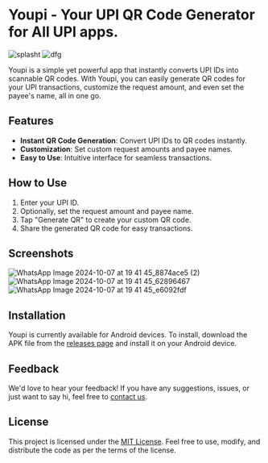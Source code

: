 # Youpi - Your UPI QR Code Generator for All UPI apps.
![splasht](https://github.com/user-attachments/assets/93b52a78-e306-49c2-ad2f-0c14e3094d8f)
![dfg](https://github.com/user-attachments/assets/c1d41f56-16b7-4a93-87e5-091ad57c6be0)



Youpi is a simple yet powerful app that instantly converts UPI IDs into scannable QR codes. With Youpi, you can easily generate QR codes for your UPI transactions, customize the request amount, and even set the payee's name, all in one go.

## Features

- **Instant QR Code Generation**: Convert UPI IDs to QR codes instantly.
- **Customization**: Set custom request amounts and payee names.
- **Easy to Use**: Intuitive interface for seamless transactions.

## How to Use

1. Enter your UPI ID.
2. Optionally, set the request amount and payee name.
3. Tap "Generate QR" to create your custom QR code.
4. Share the generated QR code for easy transactions.

## Screenshots
![WhatsApp Image 2024-10-07 at 19 41 45_8874ace5 (2)](https://github.com/user-attachments/assets/43c71eb5-b777-4335-8c48-5c4bda13c014)
![WhatsApp Image 2024-10-07 at 19 41 45_62896467](https://github.com/user-attachments/assets/10d137d8-b838-4654-9ced-d95081f3407e)
![WhatsApp Image 2024-10-07 at 19 41 45_e6092fdf](https://github.com/user-attachments/assets/01128750-543a-4729-945b-0e817c9e4596)

## Installation

Youpi is currently available for Android devices. To install, download the APK file from the [releases page](https://github.com/ybtheflash/youpi/releases/) and install it on your Android device.

## Feedback

We'd love to hear your feedback! If you have any suggestions, issues, or just want to say hi, feel free to [contact us](mailto:ybtheflash@gmail.com).

## License

This project is licensed under the [MIT License](https://github.com/ybtheflash/youpi/blob/master/LICENSE). Feel free to use, modify, and distribute the code as per the terms of the license.
